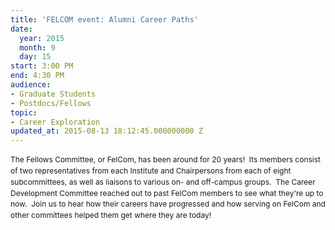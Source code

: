```yaml
---
title: 'FELCOM event: Alumni Career Paths'
date:
  year: 2015
  month: 9
  day: 15
start: 3:00 PM
end: 4:30 PM
audience:
- Graduate Students
- Postdocs/Fellows
topic:
- Career Exploration
updated_at: 2015-08-13 18:12:45.000000000 Z
---
```

<span style="font-size: 12px; line-height: 17.8329830169678px;">The
Fellows Committee, or FelCom, has been around for 20 years!  Its members
consist of two representatives from each Institute and Chairpersons from
each of eight subcommittees, as well as liaisons to various on- and
off-campus groups.  The Career Development Committee reached out to past
FelCom members to see what they\'re up to now.  Join us to hear how
their careers have progressed and how serving on FelCom and other
committees helped them get where they are today!</span>

 

